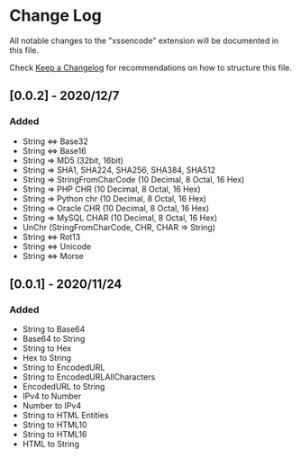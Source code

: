 # Change Log

All notable changes to the "xssencode" extension will be documented in this file.

Check [Keep a Changelog](http://keepachangelog.com/) for recommendations on how to structure this file.


## [0.0.2] - 2020/12/7

### Added

- String <=> Base32
- String <=> Base16
- String => MD5 (32bit, 16bit)
- String => SHA1, SHA224, SHA256, SHA384, SHA512
- String => StringFromCharCode (10 Decimal, 8 Octal, 16 Hex)
- String => PHP CHR (10 Decimal, 8 Octal, 16 Hex)
- String => Python chr (10 Decimal, 8 Octal, 16 Hex)
- String => Oracle CHR (10 Decimal, 8 Octal, 16 Hex)
- String => MySQL CHAR (10 Decimal, 8 Octal, 16 Hex)
- UnChr (StringFromCharCode, CHR, CHAR => String)
- String <=> Rot13
- String <=> Unicode
- String <=> Morse

## [0.0.1] - 2020/11/24

### Added

- String to Base64
- Base64 to String
- String to Hex
- Hex to String
- String to EncodedURL
- String to EncodedURLAllCharacters
- EncodedURL to String
- IPv4 to Number
- Number to IPv4
- String to HTML Entities
- String to HTML10
- String to HTML16
- HTML to String
